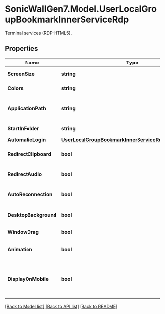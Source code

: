 # SonicWallGen7.Model.UserLocalGroupBookmarkInnerServiceRdp
Terminal services (RDP-HTML5).

## Properties

Name | Type | Description | Notes
------------ | ------------- | ------------- | -------------
**ScreenSize** | **string** | Set screen size. | [optional] 
**Colors** | **string** | Set screen colors. | [optional] 
**ApplicationPath** | **string** | Set application and path to launch. | [optional] 
**StartInFolder** | **string** | Set folder to start in. | [optional] 
**AutomaticLogin** | [**UserLocalGroupBookmarkInnerServiceRdpAutomaticLogin**](UserLocalGroupBookmarkInnerServiceRdpAutomaticLogin.md) |  | [optional] 
**RedirectClipboard** | **bool** | Enable redirect clipboard. | [optional] 
**RedirectAudio** | **bool** | Enable redirect audio. | [optional] 
**AutoReconnection** | **bool** | Enable automatic reconnection. | [optional] 
**DesktopBackground** | **bool** | Enable desktop background. | [optional] 
**WindowDrag** | **bool** | Enable window drag. | [optional] 
**Animation** | **bool** | Enable menu / window animation. | [optional] 
**DisplayOnMobile** | **bool** | Enable display bookmark to mobile connect clients. | [optional] 

[[Back to Model list]](../README.md#documentation-for-models) [[Back to API list]](../README.md#documentation-for-api-endpoints) [[Back to README]](../README.md)

